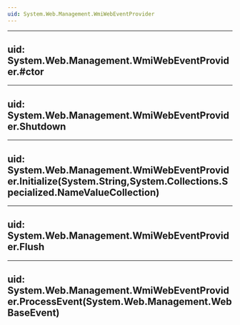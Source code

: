 ```yaml
---
uid: System.Web.Management.WmiWebEventProvider
---
```


---
uid: System.Web.Management.WmiWebEventProvider.#ctor
---

---
uid: System.Web.Management.WmiWebEventProvider.Shutdown
---

---
uid: System.Web.Management.WmiWebEventProvider.Initialize(System.String,System.Collections.Specialized.NameValueCollection)
---

---
uid: System.Web.Management.WmiWebEventProvider.Flush
---

---
uid: System.Web.Management.WmiWebEventProvider.ProcessEvent(System.Web.Management.WebBaseEvent)
---

